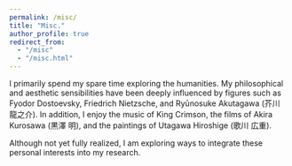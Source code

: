 ```yaml
---
permalink: /misc/
title: "Misc."
author_profile: true
redirect_from: 
  - "/misc"
  - "/misc.html"
---
```



I primarily spend my spare time exploring the humanities. My philosophical and aesthetic sensibilities have been deeply influenced by figures such as Fyodor Dostoevsky, Friedrich Nietzsche, and Ryūnosuke Akutagawa (芥川 龍之介). In addition, I enjoy the music of King Crimson, the films of Akira Kurosawa (黒澤 明), and the paintings of Utagawa Hiroshige (歌川 広重).

Although not yet fully realized, I am exploring ways to integrate these personal interests into my research.
